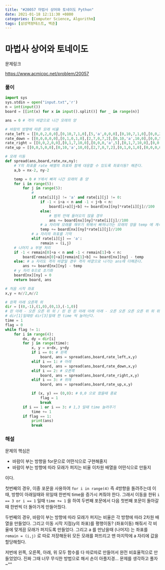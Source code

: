 ```yaml
---
title: "#20057 마법사 상어와 토네이도 Python"
date: 2021-01-18 12:11:30 +0800
categories: [Computer Science, Algorithm]
tags: [삼성역량테스트, 백준] 
---
```


# 마법사 상어와 토네이도

문제링크

https://www.acmicpc.net/problem/20057

### 풀이

```python
import sys
sys.stdin = open("input.txt",'r')
n = int(input())
board = [[int(x) for x in input().split()] for _ in range(n)]

ans = 0 # 격자 바깥으로 나간 모래의 양

# 바람의 방향에 따른 모래 비율
rate_left = [[0,0,2,0,0],[0,10,7,1,0],[5,'a',0,0,0],[0,10,7,1,0],[0,0,2,0,0]]
rate_down = [[0,0,0,0,0],[0,1,0,1,0],[2,7,0,7,2],[0,10,'a',10,0],[0,0,5,0,0]]
rate_right = [[0,0,2,0,0],[0,1,7,10,0],[0,0,0,'a',5],[0,1,7,10,0],[0,0,2,0,0]]
rate_up = [[0,0,5,0,0],[0,10,'a',10,0],[2,7,0,7,2],[0,1,0,1,0],[0,0,0,0,0]]

# 모래 이동
def spread(ans,board,rate,nx,ny):
    # Y의 좌표를 rate 배열의 좌표와 함께 대응할 수 있도록 좌표이동? 해준다.
    a,b = nx-2, ny-2

    temp = 0 # Y에서 빠져 나간 모래의 총 양
    for i in range(5):
        for j in range(5):
            # 
            if rate[i][j] != 'a' and rate[i][j] != 0:
                if -1 < i+a < n and -1 < j+b < n:
                    board[i+a][j+b] += board[nx][ny]*rate[i][j]//100
                else:
                    # 범위 안에 들어오지 않을 경우
                    ans += board[nx][ny]*rate[i][j]//100
                # a 자리에 모래를 채우기 위해서 빠져나가는 모래의 양을 temp 에 계속 더해준다.
                temp += board[nx][ny]*rate[i][j]//100
            # a 자리의 좌표를 기억
            elif rate[i][j] == 'a':
                remain = (i,j)
    # 나머지 a 부분 처리
    if -1 < remain[0]+a < n and -1 < remain[1]+b < n:
        board[remain[0]+a][remain[1]+b] += board[nx][ny] - temp
    else: # a 자리도 격자 바깥일 경우 격자 바깥으로 나가는 ans에 더해준다.
        ans += board[nx][ny] - temp
    # y 자리 0으로 초기화
    board[nx][ny] = 0
    return board, ans

# 처음 시작 좌표
x,y = n//2,n//2

# 왼쪽 아래 오른쪽 위 
dir = [(0,-1),(1,0),(0,1),(-1,0)]
# 왼 아래 - 오른 오른 위 위 / 왼 왼 왼 아래 아래 아래 - 오른 오른 오른 오른 위 위 위 위
# dir[1]일때랑 dir[3]일때 한 time 씩 늘어난다.
time = 1
flag = 0
while flag != 1:
    for i in range(4):
        dx, dy = dir[i]
        for j in range(time):
            x, y = x+dx, y+dy
            if i == 0: # 왼쪽
                board, ans = spread(ans,board,rate_left,x,y)
            elif i == 1: # 아래
                board, ans = spread(ans,board,rate_down,x,y)
            elif i == 2: # 오른쪽
                board, ans = spread(ans,board,rate_right,x,y)
            elif i == 3: # 위에
                board, ans = spread(ans,board,rate_up,x,y)

            if (x, y) == (0,0): # 0,0 으로 왔을때 종료
                flag = 1
                break
        if i == 1 or i == 3: # 1,3 일때 time 늘려주기
            time += 1
        if flag == 1:
            print(ans)
            break

```

### 해설

문제의 핵심은

- 바람이 부는 방향을 for문으로 어떤식으로 구현해줄지
- 바람이 부는 방향에 따라 모래가 퍼지는 비율 이차원 배열을 어떤식으로 만들지

이다.

첫번째의 경우, 이중 포문을 사용하여 `for i in range(4)` 즉 4방향을 돌려주는데 이때, 방향이 아래일때와 위일때 한번씩 time을 증가시 켜줘야 한다. 그래서 이동을 한뒤 `i == 3 or i == 1` 일때 `time += 1` 을 하여 두번째 포문에서 다음 첫번째 포문이 돌아갈때 한번씩 더 돌아가게 만들어줬다.

두번째의 경우, 바람이 부는 방향에 따라 모래가 퍼지는 비율은 각 방향에 따라 2차원 배열을 만들었다. 그리고 이동 시작 지점(y의 좌표)를 평행이동? (좌표이동) 해줘서 각 비율에 맞게끔 모래가 퍼지도록 만들었다. 그리고 a 를 만났을때 (나머지) 는 좌표를 `remain = (i,j)` 로 따로 저장해둔뒤 모든 모래를 퍼뜨리고 맨 마지막에 a 자리에 값을 할당해줬다.

저번에 왼쪽, 오른쪽, 아래, 위 모두 함수를 다 따로따로 만들어서 완전 비효율적으로 만들었었다. 진짜 그때 너무 무식한 방법으로 해서 손이 아플지경... 문제를 생각하고 풀자 ~^^